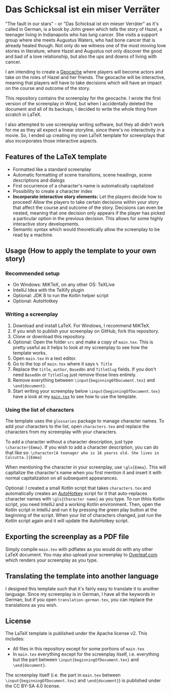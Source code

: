 # Das Schicksal ist ein miser Verräter

"The fault in our stars" - or "Das Schicksal ist ein mieser Verräter" as it's called in German, is a book by John green 
which tells the story of Hazel, a teenager living in Indianapolis who has lung cancer.
She visits a support group where she meets Augustus Waters, who had bone cancer that is already healed though.
Not only do we witness one of the most moving love stories in literature, where Hazel and Augustus not only discover the 
good and bad of a love relationship, but also the ups and downs of living with cancer.

I am intending to create a [Geocache](geocaching.com) where players will become actors and take on the roles of Hazel and her friends.
The geocache will be interactive, meaning that players will have to take decisions which will have an impact on the course and outcome of the story.

This repository contains the screenplay for the geocache.
I wrote the first version of the screenplay in Word, but when I accidentally deleted the document and all of its backups,
I decided to write the whole thing from scratch in LaTeX.

I also attempted to use screenplay writing software, but they all didn't work for me as they all expect a linear storyline, since there's no interactivity in a movie.
So, I ended up creating my own LaTeX template for screenplays that also incorporates those interactive aspects.

## Features of the LaTeX template
- Formatted like a standard screenplay
- Automatic formatting of scene transitions, scene headings, scene descriptions and dialogs
- First occurrence of a character's name is automatically capitalized
- Possibility to create a character index
- **Incorporate interactive story elements:**
  Let the players decide how to proceed! 
  Allow the players to take certain decisions within your story that affect the course and outcome of the story. 
  Decisions can even be nested, meaning that one decision only appears if the player has picked a particular option in the previous decision. 
  This allows for some highly interactive story developments.
- Semantic syntax which would theoretically allow the screenplay to be read by a machine.
  
## Usage (How to apply the template to your own story)
### Recommended setup
- On Windows: MiKTeX, on any other OS: TeXLive
- IntelliJ Idea with the TeXify plugin
- Optional: JDK 8 to run the Kotlin helper script
- Optional: AutoHotkey

### Writing a screenplay
1. Download and install LaTeX. For Windows, I recommend MiKTeX.
2. If you wish to publish your screenplay on GitHub, fork this repository.
3. Clone or download this repository.
4. Optional: Open the folder `src` and make a copy of `main.tex`. This is pretty useful as it helps to look at my screenplay to see how the template works.
5. Open `main.tex` in a text editor. 
6. Go to the top of `main.tex` where it says `% Title`
7. Replace the `title`, `author`, `BasedOn` and `TitleSlug` fields. If you don't need `BasedOn` or `TitleSlug` just remove those lines entirely.
8. Remove everything between `\input{beginningOfDocument.tex}` and `\end{document}`.
9. Start writing your screenplay below `\input{beginningOfDocument.tex}` have a look at my [`main.tex`](src/main.tex) to see how to use the template.

### Using the list of characters
The template uses the `glossaries` package to manage character names.
To add your characters to the list, open `characters.tex` and replace the characters from my screenplay with your characters.

To add a character without a character description, just type `\character{Emma}`.
If you wish to add a character description, you can do that like so: `\character[A teenager who is 16 yearss old. She lives in Calcutta.]{Emma}`

When mentioning the character in your screenplay, use `\gls{Emma}`. 
This will capitalize the character's name when you first mention it and insert it with normal capitalization on all subsequent appearances.

Optional: I created a small Kotlin script that takes `characters.tex` and automatically creates an [AutoHotkey](https://www.autohotkey.com/) script for it that auto-replaces character names with `\gls{Character name}` as you type.
To run thhis Kotlin script, you need IntelliJ and a working Kotlin environment.
Then, open the Kotlin script in IntelliJ and run it by pressing the green play button at the beginning of the script.
When your list of characters changed, just run the Kotlin script again and it will update the AutoHotkey script.

## Exporting the screenplay as a PDF file
Simply compile `main.tex` with pdflatex as you would do with any other LaTeX document.
You may also upload your screenplay to [Overleaf.com](https://www.overleaf.com/) which renders your screenplay as you type.

## Translating the template into another language
I designed this template such that it's fairly easy to translate it to another language.
Since my screenplay is in German, I have all the keywords in German, but if you open `translation-german.tex`, you can replace the translations as you wish.

## License
The LaTeX template is published under the Apache license v2. This includes:
- All files in this repository except for some portions of `main.tex`
- In `main.tex` everything except for the screenplay itself, i.e. everything but the part between `\input{beginningOfDocument.tex}` and `\end{document}`.

The screenplay itself (i.e. the part in `main.tex` between `\input{beginningOfDocument.tex}` and `\end{document}`) is published under the CC BY-SA 4.0 license.
